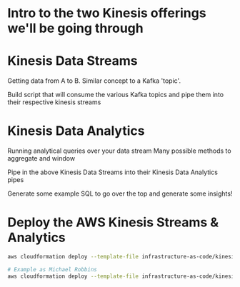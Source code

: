 # Intro to the two Kinesis offerings we'll be going through

# Kinesis Data Streams
Getting data from A to B.
Similar concept to a Kafka 'topic'.

Build script that will consume the various Kafka topics and pipe them into their respective kinesis streams


# Kinesis Data Analytics
Running analytical queries over your data stream
Many possible methods to aggregate and window


Pipe in the above Kinesis Data Streams into their Kinesis Data Analytics pipes

Generate some example SQL to go over the top and generate some insights!



# Deploy the AWS Kinesis Streams & Analytics
```bash
aws cloudformation deploy --template-file infrastructure-as-code/kinesis-streams.yml --stack-name streaming-<your-name>-kinesis-streams --parameter-overrides "ResourcePrefix=streaming-<your-name>" --capabilities CAPABILITY_IAM

# Example as Michael Robbins
aws cloudformation deploy --template-file infrastructure-as-code/kinesis-streams.yml --stack-name streaming-michaelr-kinesis-streams --parameter-overrides "ResourcePrefix=streaming-michaelr" --capabilities CAPABILITY_IAM
```
